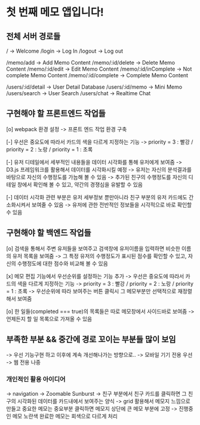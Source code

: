 # 첫 번째 메모 앱입니다!

## 전체 서버 경로들

<!-- globalRouter -->
/ -> Welcome
/login -> Log In
/logout -> Log out

<!-- memoRouter -->
/memo/add -> Add Memo Content
/memo/:id/delete -> Delete Memo Content
/memo/:id/edit -> Edit Memo Content
/memo/:id/inComplete -> Not complete Memo Content
/memo/:id/complete -> Complete Memo Content

<!-- userRouter -->
/users/:id/detail -> User Detail Database
/users/:id/memo -> Mini Memo
/users/search -> User Search
/users/chat -> Realtime Chat

## 구현해야 할 프론트엔드 작업들

[o] webpack 환경 설정 -> 프론트 엔드 작업 환경 구축

[-] 우선은 중요도에 따라서 카드의 색을 다르게 지정하는 기능
-> priority = 3 : 빨강 / priority = 2 : 노랑 / priority = 1 : 초록 

[-] 유저 디테일에서 세부적인 내용들을 데이터 시각화를 통해 유저에게 보여줌
-> D3.js 프레임워크를 활용해서 데이터를 시각화시킬 예정 
-> 유저는 자신의 분석결과를 바탕으로 자신의 수행정도를 가늠해 볼 수 있음
-> 추가된 친구의 수행정도를 자신의 디테일 창에서 확인해 볼 수 있고, 약간의 경쟁심을 유발할 수 있음

[-] 데이터 시각화 관련 부분은 유저 세부정보 뿐만아니라 친구 부분의 유저 카드에도 간소화시켜서 보여줄 수 있음
-> 유저에 관한 전반적인 정보들을 시각적으로 바로 확인할 수 있음

## 구현해야 할 백엔드 작업들

[o] 검색을 통해서 주변 유저들을 보여주고 검색창에 유저이름을 입력하면 비슷한 이름의 유저 목록을 보여줌
-> 그 특정 유저의 수행정도가 표시된 점수를 확인할 수 있고, 자신의 수행정도에 대한 점수와 비교해 볼 수 있음

[x] 메모 편집 기능에서 우선순위를 설정하는 기능 추가
-> 우선은 중요도에 따라서 카드의 색을 다르게 지정하는 기능
-> priority = 3 : 빨강 / priority = 2 : 노랑 / priority = 1 : 초록 
-> 우선순위에 따라 보여주는 버튼 클릭시 그 메모부분만 선택적으로 재정렬해서 보여줌

[o] 한 일들(completed === true)의 목록들은 따로 메모창에서 사이드바로 보여줌
->  언제든지 할 일 목록으로 가져올 수 있음

## 부족한 부분 && 중간에 경로 꼬이는 부분들 많이 보임
-> 우선 기능구현 하고 이후에 계속 개선해나가는 방향으로..
-> 모바일 기기 전용 우선
-> 웹 전용 나중

### 개인적인 활용 아이디어
-> navigation -> Zoomable Sunburst 
-> 친구 부분에서 친구 카드를 클릭하면 그 친구의 시각화된 데이터를 카드내에서 보여주는 양식
-> grid 활용해서 메모지 느낌으로 만들고 중요한 메모는 중요부분 클릭하면 메모지 상단에 큰 메모 부분에 고정
-> 진행중인 메모 노란색 완료한 메모는 회색으로 다르게 처리